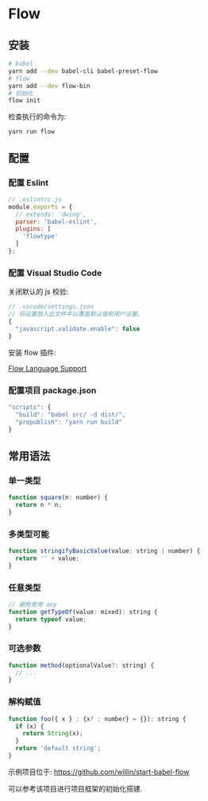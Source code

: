 # Flow

## 安装

```bash
# babel
yarn add --dev babel-cli babel-preset-flow
# flow
yarn add --dev flow-bin
# 初始化
flow init
```

检查执行的命令为:

```
yarn run flow
```

## 配置

### 配置 Eslint

```js
// .eslintrc.js
module.exports = {
  // extends: 'dwing', 
  parser: 'babel-eslint',
  plugins: [
    'flowtype'
  ]
};
```

### 配置 Visual Studio Code

关闭默认的 js 校验:

```js
// .vscode/settings.json
// 将设置放入此文件中以覆盖默认值和用户设置。
{
  "javascript.validate.enable": false
}
```

安装 flow 插件:

[Flow Language Support](https://marketplace.visualstudio.com/items?itemName=flowtype.flow-for-vscode)

### 配置项目 package.json

```js
"scripts": {
  "build": "babel src/ -d dist/",
  "prepublish": "yarn run build"
}
```

## 常用语法

### 单一类型

```js
function square(n: number) {
  return n * n;
}
```

### 多类型可能

```js
function stringifyBasicValue(value: string | number) {
  return '' + value;
}
```

### 任意类型

```js
// 避免使用 any
function getTypeOf(value: mixed): string {
  return typeof value;
}
```

### 可选参数

```js
function method(optionalValue?: string) {
  // ...
}
```

### 解构赋值

```js
function foo({ x } : {x? : number} = {}): string {
  if (x) {
    return String(x);
  }
  return 'default string';
}
```

示例项目位于: <https://github.com/willin/start-babel-flow>

可以参考该项目进行项目框架的初始化搭建.

